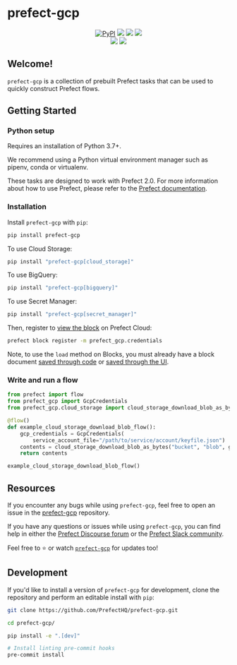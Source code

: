 # prefect-gcp

<p align="center">
    <a href="https://pypi.python.org/pypi/prefect-gcp/" alt="PyPI version">
        <img alt="PyPI" src="https://img.shields.io/pypi/v/prefect-gcp?color=0052FF&labelColor=090422"></a>
    <a href="https://github.com/PrefectHQ/prefect-gcp/" alt="Stars">
        <img src="https://img.shields.io/github/stars/PrefectHQ/prefect-gcp?color=0052FF&labelColor=090422" /></a>
    <a href="https://pepy.tech/badge/prefect-gcp/" alt="Downloads">
        <img src="https://img.shields.io/pypi/dm/prefect-gcp?color=0052FF&labelColor=090422" /></a>
    <a href="https://github.com/PrefectHQ/prefect-gcp/pulse" alt="Activity">
        <img src="https://img.shields.io/github/commit-activity/m/PrefectHQ/prefect-gcp?color=0052FF&labelColor=090422" /></a>
    <br>
    <a href="https://prefect-community.slack.com" alt="Slack">
        <img src="https://img.shields.io/badge/slack-join_community-red.svg?color=0052FF&labelColor=090422&logo=slack" /></a>
    <a href="https://discourse.prefect.io/" alt="Discourse">
        <img src="https://img.shields.io/badge/discourse-browse_forum-red.svg?color=0052FF&labelColor=090422&logo=discourse" /></a>
</p>

## Welcome!

`prefect-gcp` is a collection of prebuilt Prefect tasks that can be used to quickly construct Prefect flows.

## Getting Started

### Python setup

Requires an installation of Python 3.7+.

We recommend using a Python virtual environment manager such as pipenv, conda or virtualenv.

These tasks are designed to work with Prefect 2.0. For more information about how to use Prefect, please refer to the [Prefect documentation](https://orion-docs.prefect.io/).

### Installation

Install `prefect-gcp` with `pip`:

```bash
pip install prefect-gcp
```

To use Cloud Storage:
```bash
pip install "prefect-gcp[cloud_storage]"
```

To use BigQuery:

```bash
pip install "prefect-gcp[bigquery]"
```

To use Secret Manager:
```bash
pip install "prefect-gcp[secret_manager]"
```

Then, register to [view the block](https://orion-docs.prefect.io/ui/blocks/) on Prefect Cloud:

```bash
prefect block register -m prefect_gcp.credentials
```

Note, to use the `load` method on Blocks, you must already have a block document [saved through code](https://orion-docs.prefect.io/concepts/blocks/#saving-blocks) or [saved through the UI](https://orion-docs.prefect.io/ui/blocks/).

### Write and run a flow

```python
from prefect import flow
from prefect_gcp import GcpCredentials
from prefect_gcp.cloud_storage import cloud_storage_download_blob_as_bytes

@flow()
def example_cloud_storage_download_blob_flow():
    gcp_credentials = GcpCredentials(
        service_account_file="/path/to/service/account/keyfile.json")
    contents = cloud_storage_download_blob_as_bytes("bucket", "blob", gcp_credentials)
    return contents

example_cloud_storage_download_blob_flow()
```

## Resources

If you encounter any bugs while using `prefect-gcp`, feel free to open an issue in the [prefect-gcp](https://github.com/PrefectHQ/prefect-gcp) repository.

If you have any questions or issues while using `prefect-gcp`, you can find help in either the [Prefect Discourse forum](https://discourse.prefect.io/) or the [Prefect Slack community](https://prefect.io/slack).

Feel free to ⭐️ or watch [`prefect-gcp`](https://github.com/PrefectHQ/prefect-gcp) for updates too!

## Development

If you'd like to install a version of `prefect-gcp` for development, clone the repository and perform an editable install with `pip`:

```bash
git clone https://github.com/PrefectHQ/prefect-gcp.git

cd prefect-gcp/

pip install -e ".[dev]"

# Install linting pre-commit hooks
pre-commit install
```
